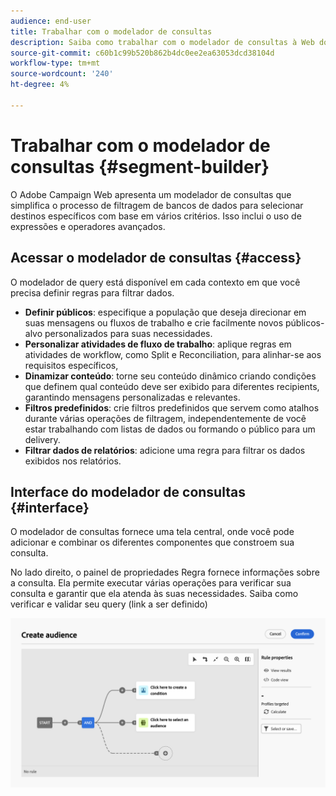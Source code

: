 ```yaml
---
audience: end-user
title: Trabalhar com o modelador de consultas
description: Saiba como trabalhar com o modelador de consultas à Web do Adobe Campaign.
source-git-commit: c60b1c99b520b862b4dc0ee2ea63053dcd38104d
workflow-type: tm+mt
source-wordcount: '240'
ht-degree: 4%

---
```


# Trabalhar com o modelador de consultas {#segment-builder}

O Adobe Campaign Web apresenta um modelador de consultas que simplifica o processo de filtragem de bancos de dados para selecionar destinos específicos com base em vários critérios. Isso inclui o uso de expressões e operadores avançados.

## Acessar o modelador de consultas {#access}

O modelador de query está disponível em cada contexto em que você precisa definir regras para filtrar dados.

* **Definir públicos**: especifique a população que deseja direcionar em suas mensagens ou fluxos de trabalho e crie facilmente novos públicos-alvo personalizados para suas necessidades.
* **Personalizar atividades de fluxo de trabalho**: aplique regras em atividades de workflow, como Split e Reconciliation, para alinhar-se aos requisitos específicos,
* **Dinamizar conteúdo**: torne seu conteúdo dinâmico criando condições que definem qual conteúdo deve ser exibido para diferentes recipients, garantindo mensagens personalizadas e relevantes.
* **Filtros predefinidos**: crie filtros predefinidos que servem como atalhos durante várias operações de filtragem, independentemente de você estar trabalhando com listas de dados ou formando o público para um delivery.
* **Filtrar dados de relatórios**: adicione uma regra para filtrar os dados exibidos nos relatórios.

## Interface do modelador de consultas {#interface}

O modelador de consultas fornece uma tela central, onde você pode adicionar e combinar os diferentes componentes que constroem sua consulta.

No lado direito, o painel de propriedades Regra fornece informações sobre a consulta. Ela permite executar várias operações para verificar sua consulta e garantir que ela atenda às suas necessidades. Saiba como verificar e validar seu query (link a ser definido)

![](assets/query-interface.png)

